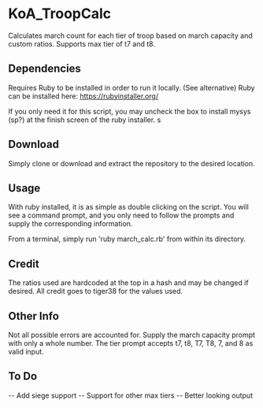 # KoA_TroopCalc
Calculates march count for each tier of troop based on march capacity and custom ratios. Supports max tier of t7 and t8.


## Dependencies ##
Requires Ruby to be installed in order to run it locally. (See alternative)
Ruby can be installed here: https://rubyinstaller.org/

If you only need it for this script, you may uncheck the box to install mysys (sp?) at the finish screen of the ruby installer.
s

## Download ##
Simply clone or download and extract the repository to the desired location.

## Usage ##
With ruby installed, it is as simple as double clicking on the script. 
You will see a command prompt, and you only need to follow the prompts and 
supply the corresponding information. 

From a terminal, simply run 'ruby march_calc.rb' from within its directory. 

## Credit ##
The ratios used are hardcoded at the top in a hash and may be changed if desired.
All credit goes to tiger38 for the values used. 

## Other Info ##
Not all possible errors are accounted for. Supply the march capacity prompt with only a whole number.
The tier prompt accepts t7, t8, T7, T8, 7, and 8 as valid input. 

## To Do ##

-- Add siege support
-- Support for other max tiers
-- Better looking output



